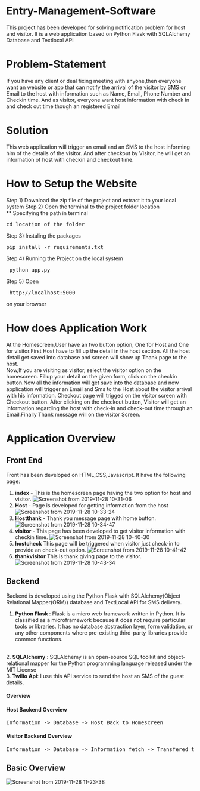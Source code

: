 
# Entry-Management-Software
This project has been developed for solving notification problem for host and visitor. It is a web application based on Python Flask with SQLAlchemy Database and Textlocal API

# Problem-Statement
If you have any client or deal fixing meeting with anyone,then everyone want an website or app that can notify the arrival of the visitor by SMS or Email to the host with information such as Name, Email, Phone Number and Checkin time. And as visitor, everyone want host information with check in and check out time though an registered Email

# Solution 
This web application will trigger an email and an SMS to the host informing him of the details of the visitor. And after checkout by Visitor, he will get an information of host with checkin and checkout time.

# How to Setup the Website
Step 1) Download the zip file of the project and extract it to your local system
Step 2) Open the terminal to the project folder location
<br>** Specifying the path in terminal 
<pre>cd location_of_the_folder </pre>
Step 3) Instaling the packages
<pre>pip install -r requirements.txt</pre>
Step 4) Running the Project on the local system
<pre> python app.py </pre>
Step 5) Open 
<pre> http://localhost:5000 </pre>
on your browser


# How does Application Work
At the Homescreen,User have an two button option, One for Host and One for visitor.First Host have to fill up the detail in the host section. All the host detail get saved into database and screen will show up Thank page to the host.
<br>
Now,If you are visiting as visitor, select the visitor option on the homescreen.
Fillup your detail on the given form, click on the checkin button.Now all the information will get save into the database and now application will trigger an Email and Sms to the Host about the visitor arrival with his information. Checkout page will trigged on the visitor screen with Checkout button. After clicking on the checkout button, Visitor will get an information regarding the host with check-in and check-out time through an Email.Finally Thank message will on the visitor Screen.


# Application Overview 
## Front End
Front has been developed on HTML,CSS,Javascript. It have the following page:
1. <b>index</b> - This is the homescreen page having the two option for host and visitor.
![Screenshot from 2019-11-28 10-31-06](https://user-images.githubusercontent.com/37480057/69778442-56781e00-11ca-11ea-9d63-b1a15eec094c.png)
2. <b>Host</b> - Page is developed for getting information from the host
![Screenshot from 2019-11-28 10-33-24](https://user-images.githubusercontent.com/37480057/69778517-90e1bb00-11ca-11ea-8a80-2744df8003e0.png)
3. <b>Hostthank</b> - Thank you message page with home button.
![Screenshot from 2019-11-28 10-34-47](https://user-images.githubusercontent.com/37480057/69778551-ba9ae200-11ca-11ea-9d6f-7b2aee6b63c1.png)
4. <b>visitor</b> - This page has been developed to get visitor information with checkin time.
![Screenshot from 2019-11-28 10-40-30](https://user-images.githubusercontent.com/37480057/69778755-8b38a500-11cb-11ea-8881-2015900943f8.png)
5. <b>hostcheck</b> This page will be triggered when visitor just check-in to provide an check-out option.
![Screenshot from 2019-11-28 10-41-42](https://user-images.githubusercontent.com/37480057/69778804-c0dd8e00-11cb-11ea-9df6-53bac61fbb6f.png)
6. <b>thankvisitor</b> This is thank giving page to the visitor.
![Screenshot from 2019-11-28 10-43-34](https://user-images.githubusercontent.com/37480057/69778869-0732ed00-11cc-11ea-9a67-52c5554c088c.png)
 
## Backend
Backend is developed using the Python Flask with SQLAlchemy(Object Relational Mapper(ORM)) database and TextLocal API for SMS delivery.
1. <b> Python Flask </b> : Flask is a micro web framework written in Python. It is classified as a microframework because it does not require particular tools or libraries. It has no database abstraction layer, form validation, or any other components where pre-existing third-party libraries provide common functions.
<br>
2. <b> SQLAlchemy</b> : SQLAlchemy is an open-source SQL toolkit and object-relational mapper for the Python programming language released under the MIT License
<br>
3. <b> Twilio Api</b>: I use this API service to send the host an SMS of the guest details.

#### Overview
#### Host Backend Overview
<pre>Information -> Database -> Host Back to Homescreen </pre>
#### Visitor Backend Overview
<pre>Information -> Database -> Information fetch -> Transfered to Email and SMS function -> Successfully Transfered to Host -> checkout by visitor -> Information Email to user End.</pre>

## Basic Overview
![Screenshot from 2019-11-28 11-23-38](https://user-images.githubusercontent.com/37480057/69780549-98f12900-11d1-11ea-9de1-bdcd6f627f35.png)

